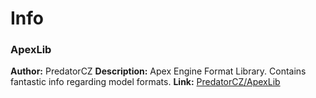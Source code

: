 # Info
### ApexLib
**Author:** PredatorCZ
**Description:** Apex Engine Format Library. Contains fantastic info regarding model formats.
**Link:** [PredatorCZ/ApexLib](https://github.com/PredatorCZ/ApexLib)
